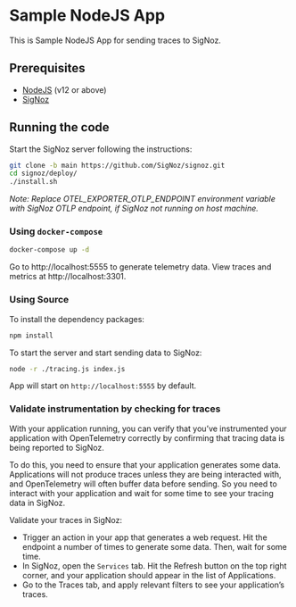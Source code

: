 # Sample NodeJS App

This is Sample NodeJS App for sending traces to SigNoz.

## Prerequisites

- [NodeJS](https://nodejs.org/en/download/) (v12 or above)
- [SigNoz](https://signoz.io/docs/install/)
## Running the code

Start the SigNoz server following the instructions:

```bash
git clone -b main https://github.com/SigNoz/signoz.git
cd signoz/deploy/
./install.sh
```

_*Note:* Replace OTEL_EXPORTER_OTLP_ENDPOINT environment variable with SigNoz OTLP endpoint, if SigNoz not running on host machine._

### Using `docker-compose`

```bash
docker-compose up -d
```

Go to http://localhost:5555 to generate telemetry data.
View traces and metrics at http://localhost:3301.

### Using Source

To install the dependency packages:

```bash
npm install
```

To start the server and start sending data to SigNoz:

```bash
node -r ./tracing.js index.js
```

App will start on `http://localhost:5555` by default.

### Validate instrumentation by checking for traces

With your application running, you can verify that you’ve instrumented your application with OpenTelemetry correctly by confirming that tracing data is being reported to SigNoz.

To do this, you need to ensure that your application generates some data. Applications will not produce traces unless they are being interacted with, and OpenTelemetry will often buffer data before sending. So you need to interact with your application and wait for some time to see your tracing data in SigNoz.

Validate your traces in SigNoz:

- Trigger an action in your app that generates a web request. Hit the endpoint a number of times to generate some data. Then, wait for some time.
- In SigNoz, open the `Services` tab. Hit the Refresh button on the top right corner, and your application should appear in the list of Applications.
- Go to the Traces tab, and apply relevant filters to see your application’s traces.
